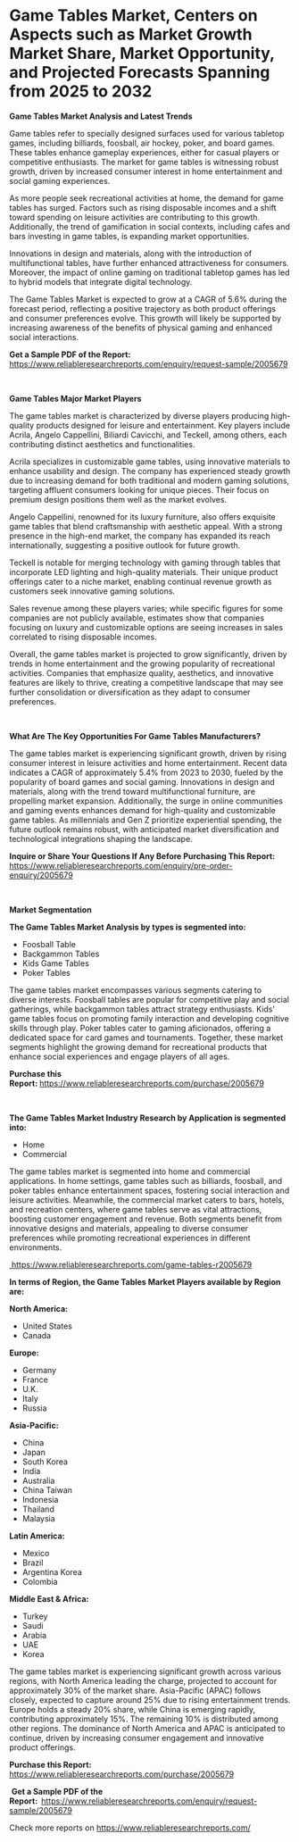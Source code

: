 <p><h1>Game Tables Market, Centers on Aspects such as Market Growth Market Share, Market Opportunity, and Projected Forecasts Spanning from 2025 to 2032</h1></p><p><strong>Game Tables Market Analysis and Latest Trends</strong></p>
<p><p>Game tables refer to specially designed surfaces used for various tabletop games, including billiards, foosball, air hockey, poker, and board games. These tables enhance gameplay experiences, either for casual players or competitive enthusiasts. The market for game tables is witnessing robust growth, driven by increased consumer interest in home entertainment and social gaming experiences.</p><p>As more people seek recreational activities at home, the demand for game tables has surged. Factors such as rising disposable incomes and a shift toward spending on leisure activities are contributing to this growth. Additionally, the trend of gamification in social contexts, including cafes and bars investing in game tables, is expanding market opportunities.</p><p>Innovations in design and materials, along with the introduction of multifunctional tables, have further enhanced attractiveness for consumers. Moreover, the impact of online gaming on traditional tabletop games has led to hybrid models that integrate digital technology.</p><p>The Game Tables Market is expected to grow at a CAGR of 5.6% during the forecast period, reflecting a positive trajectory as both product offerings and consumer preferences evolve. This growth will likely be supported by increasing awareness of the benefits of physical gaming and enhanced social interactions.</p></p>
<p><strong>Get a Sample PDF of the Report:&nbsp;</strong> <a href="https://www.reliableresearchreports.com/enquiry/request-sample/2005679?utm_campaign=3028&utm_medium=2&utm_source=Github&utm_content=ia&utm_term=05042025&utm_id=game-tables">https://www.reliableresearchreports.com/enquiry/request-sample/2005679</a></p>
<p>&nbsp;</p>
<p><strong>Game Tables Major Market Players</strong></p>
<p><p>The game tables market is characterized by diverse players producing high-quality products designed for leisure and entertainment. Key players include Acrila, Angelo Cappellini, Biliardi Cavicchi, and Teckell, among others, each contributing distinct aesthetics and functionalities.</p><p>Acrila specializes in customizable game tables, using innovative materials to enhance usability and design. The company has experienced steady growth due to increasing demand for both traditional and modern gaming solutions, targeting affluent consumers looking for unique pieces. Their focus on premium design positions them well as the market evolves.</p><p>Angelo Cappellini, renowned for its luxury furniture, also offers exquisite game tables that blend craftsmanship with aesthetic appeal. With a strong presence in the high-end market, the company has expanded its reach internationally, suggesting a positive outlook for future growth.</p><p>Teckell is notable for merging technology with gaming through tables that incorporate LED lighting and high-quality materials. Their unique product offerings cater to a niche market, enabling continual revenue growth as customers seek innovative gaming solutions.</p><p>Sales revenue among these players varies; while specific figures for some companies are not publicly available, estimates show that companies focusing on luxury and customizable options are seeing increases in sales correlated to rising disposable incomes.</p><p>Overall, the game tables market is projected to grow significantly, driven by trends in home entertainment and the growing popularity of recreational activities. Companies that emphasize quality, aesthetics, and innovative features are likely to thrive, creating a competitive landscape that may see further consolidation or diversification as they adapt to consumer preferences.</p></p>
<p>&nbsp;</p>
<p><strong>What Are The Key Opportunities For Game Tables Manufacturers?</strong></p>
<p><p>The game tables market is experiencing significant growth, driven by rising consumer interest in leisure activities and home entertainment. Recent data indicates a CAGR of approximately 5.4% from 2023 to 2030, fueled by the popularity of board games and social gaming. Innovations in design and materials, along with the trend toward multifunctional furniture, are propelling market expansion. Additionally, the surge in online communities and gaming events enhances demand for high-quality and customizable game tables. As millennials and Gen Z prioritize experiential spending, the future outlook remains robust, with anticipated market diversification and technological integrations shaping the landscape.</p></p>
<p><strong>Inquire or Share Your Questions If Any Before Purchasing This Report:</strong> <a href="https://www.reliableresearchreports.com/enquiry/pre-order-enquiry/2005679?utm_campaign=3028&utm_medium=2&utm_source=Github&utm_content=ia&utm_term=05042025&utm_id=game-tables">https://www.reliableresearchreports.com/enquiry/pre-order-enquiry/2005679</a></p>
<p>&nbsp;</p>
<p><strong>Market Segmentation</strong></p>
<p><strong>The Game Tables Market Analysis by types is segmented into:</strong></p>
<p><ul><li>Foosball Table</li><li>Backgammon Tables</li><li>Kids Game Tables</li><li>Poker Tables</li></ul></p>
<p><p>The game tables market encompasses various segments catering to diverse interests. Foosball tables are popular for competitive play and social gatherings, while backgammon tables attract strategy enthusiasts. Kids' game tables focus on promoting family interaction and developing cognitive skills through play. Poker tables cater to gaming aficionados, offering a dedicated space for card games and tournaments. Together, these market segments highlight the growing demand for recreational products that enhance social experiences and engage players of all ages.</p></p>
<p><strong>Purchase this Report:&nbsp;</strong><a href="https://www.reliableresearchreports.com/purchase/2005679?utm_campaign=3028&utm_medium=2&utm_source=Github&utm_content=ia&utm_term=05042025&utm_id=game-tables">https://www.reliableresearchreports.com/purchase/2005679</a></p>
<p>&nbsp;</p>
<p><strong>The Game Tables Market Industry Research by Application is segmented into:</strong></p>
<p><ul><li>Home</li><li>Commercial</li></ul></p>
<p><p>The game tables market is segmented into home and commercial applications. In home settings, game tables such as billiards, foosball, and poker tables enhance entertainment spaces, fostering social interaction and leisure activities. Meanwhile, the commercial market caters to bars, hotels, and recreation centers, where game tables serve as vital attractions, boosting customer engagement and revenue. Both segments benefit from innovative designs and materials, appealing to diverse consumer preferences while promoting recreational experiences in different environments.</p></p>
<p><a href="https://www.reliableresearchreports.com/game-tables-r2005679?utm_campaign=3028&utm_medium=2&utm_source=Github&utm_content=ia&utm_term=05042025&utm_id=game-tables">&nbsp;https://www.reliableresearchreports.com/game-tables-r2005679</a></p>
<p><strong>In terms of Region, the Game Tables Market Players available by Region are:</strong></p>
<p>
    <p> <strong> North America: </strong>
        <ul>
            <li>United States</li>
            <li>Canada</li>
        </ul>
        </p> 
    <p> <strong> Europe: </strong>
        <ul>
            <li>Germany</li>
            <li>France</li>
            <li>U.K.</li>
            <li>Italy</li>
            <li>Russia</li>
        </ul>
        </p> 
    <p> <strong> Asia-Pacific: </strong>
        <ul>
            <li>China</li>
            <li>Japan</li>
            <li>South Korea</li>
            <li>India</li>
            <li>Australia</li>
            <li>China Taiwan</li>
            <li>Indonesia</li>
            <li>Thailand</li>
            <li>Malaysia</li>
        </ul>
        </p> 
    <p> <strong> Latin America: </strong>
        <ul>
            <li>Mexico</li>
            <li>Brazil</li>
            <li>Argentina Korea</li>
            <li>Colombia</li>
        </ul>
        </p> 
    <p> <strong> Middle East & Africa: </strong>
        <ul>
            <li>Turkey</li>
            <li>Saudi</li>
            <li>Arabia</li>
            <li>UAE</li>
            <li>Korea</li>
        </ul>
    </p>
    </p>
<p><p>The game tables market is experiencing significant growth across various regions, with North America leading the charge, projected to account for approximately 30% of the market share. Asia-Pacific (APAC) follows closely, expected to capture around 25% due to rising entertainment trends. Europe holds a steady 20% share, while China is emerging rapidly, contributing approximately 15%. The remaining 10% is distributed among other regions. The dominance of North America and APAC is anticipated to continue, driven by increasing consumer engagement and innovative product offerings.</p></p>
<p><strong>Purchase this Report: </strong><a href="https://www.reliableresearchreports.com/purchase/2005679?utm_campaign=3028&utm_medium=2&utm_source=Github&utm_content=ia&utm_term=05042025&utm_id=game-tables">https://www.reliableresearchreports.com/purchase/2005679</a></p>
<p>&nbsp;<strong>Get a Sample PDF of the Report:&nbsp;&nbsp;</strong><a href="https://www.reliableresearchreports.com/enquiry/request-sample/2005679?utm_campaign=3028&utm_medium=2&utm_source=Github&utm_content=ia&utm_term=05042025&utm_id=game-tables">https://www.reliableresearchreports.com/enquiry/request-sample/2005679</a></p>
<p><strong></strong></p>
<p>Check more reports on <a href="https://www.reliableresearchreports.com/?utm_campaign=3028&utm_medium=2&utm_source=Github&utm_content=ia&utm_term=05042025&utm_id=game-tables">https://www.reliableresearchreports.com/</a></p>